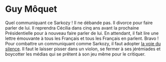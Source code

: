 # Guy Môquet

Quel communiquant ce Sarkozy ! Il ne débande pas. Il divorce pour faire parler de lui. Il reprendra Cécilia dans cinq ans avant la prochaine Présidentielle pour à nouveau faire parler de lui. En attendant, il fait lire une lettre émouvante à tous les Français et tous les Français en parlent. Bravo ! Pour combattre un communiquant comme Sarkozy, il faut adopter [la voie du silence](/2007/10/22/la-voie-du-silence/). Il faut le laisser pisser dans un violon, se fermer à ses jérémiades et boycotter les médias qui se prêtent à son jeu même pour le critiquer.